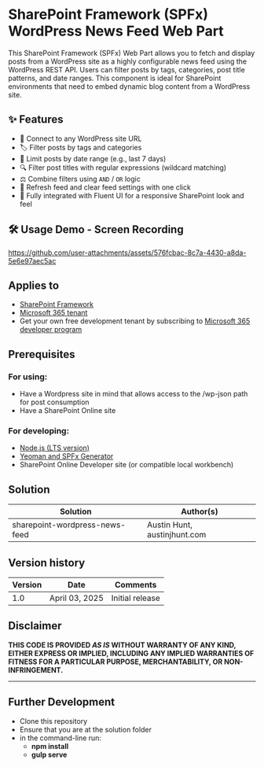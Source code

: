 # SharePoint Framework (SPFx) WordPress News Feed Web Part

This SharePoint Framework (SPFx) Web Part allows you to fetch and display posts from a WordPress site as a highly configurable news feed using the WordPress REST API. Users can filter posts by tags, categories, post title patterns, and date ranges. This component is ideal for SharePoint environments that need to embed dynamic blog content from a WordPress site.

## ✨ Features

- 🔗 Connect to any WordPress site URL
- 🏷️ Filter posts by tags and categories
- 📆 Limit posts by date range (e.g., last 7 days)
- 🔍 Filter post titles with regular expressions (wildcard matching)
- ⚖️ Combine filters using `AND` / `OR` logic
- 🔄 Refresh feed and clear feed settings with one click
- 📃 Fully integrated with Fluent UI for a responsive SharePoint look and feel


## 🛠️ Usage Demo - Screen Recording


https://github.com/user-attachments/assets/576fcbac-8c7a-4430-a8da-5e6e97aec5ac


## Applies to

- [SharePoint Framework](https://aka.ms/spfx)
- [Microsoft 365 tenant](https://docs.microsoft.com/en-us/sharepoint/dev/spfx/set-up-your-developer-tenant)
- Get your own free development tenant by subscribing to [Microsoft 365 developer program](http://aka.ms/o365devprogram)

## Prerequisites

### For using: 
- Have a Wordpress site in mind that allows access to the /wp-json path for post consumption
- Have a SharePoint Online site

### For developing:  

- [Node.js (LTS version)](https://nodejs.org/)
- [Yeoman and SPFx Generator](https://docs.microsoft.com/en-us/sharepoint/dev/spfx/set-up-your-development-environment)
- SharePoint Online Developer site (or compatible local workbench)

## Solution

| Solution    | Author(s)                                               |
| ----------- | ------------------------------------------------------- |
| sharepoint-wordpress-news-feed | Austin Hunt, austinjhunt.com |

## Version history

| Version | Date             | Comments        |
| ------- | ---------------- | --------------- | 
| 1.0     | April 03, 2025 | Initial release |

## Disclaimer

**THIS CODE IS PROVIDED _AS IS_ WITHOUT WARRANTY OF ANY KIND, EITHER EXPRESS OR IMPLIED, INCLUDING ANY IMPLIED WARRANTIES OF FITNESS FOR A PARTICULAR PURPOSE, MERCHANTABILITY, OR NON-INFRINGEMENT.**

---
 
## Further Development
- Clone this repository
- Ensure that you are at the solution folder
- in the command-line run:
  - **npm install**
  - **gulp serve** 

 
